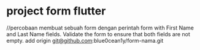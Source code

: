 # project form flutter
//percobaan membuat sebuah form dengan perintah form with First Name and Last Name fields. Validate the form to ensure that both fields are not empty.
 add origin git@github.com:blue0cean1y/form-nama.git